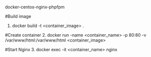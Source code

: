 docker-centos-nginx-phpfpm

#Build image
1. docker build -t <container_image> .

#Create container
2. docker run -name <container_name> -p 80:80 -v /var/www/html:/var/www/html <container_image>

#Start Nginx
3. docker exec -it <container_name> nginx
